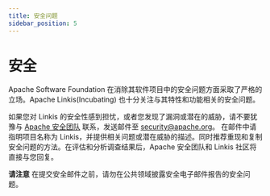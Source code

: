 ```yaml
---
title: 安全问题
sidebar_position: 5
---
```


# 安全

Apache Software Foundation 在消除其软件项目中的安全问题方面采取了严格的立场。Apache Linkis(Incubating) 也十分关注与其特性和功能相关的安全问题。

如果您对 Linkis 的安全性感到担忧，或者您发现了漏洞或潜在的威胁，请不要犹豫与 [Apache 安全团队](http://www.apache.org/security/) 联系，发送邮件至 [security@apache.org](mailto:security@apache.org)。 在邮件中请指明项目名称为 Linkis，并提供相关问题或潜在威胁的描述。同时推荐重现和复制安全问题的方法。在评估和分析调查结果后，Apache 安全团队和 Linkis 社区将直接与您回复。

**请注意** 在提交安全邮件之前，请勿在公共领域披露安全电子邮件报告的安全问题。
